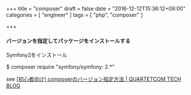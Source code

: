 +++
title = "composer"
draft = false
date = "2016-12-12T15:36:12+09:00"
categories = [ "engineer" ]
tags = [ "php", "composer" ]

+++

#### バージョンを指定してパッケージをインストールする

Symfony2をインストール

$ composer require "symfony/symfony: 2.*"

see [\[初心者向け\] composerのバージョン指定方法 \| QUARTETCOM TECH BLOG](http://tech.quartetcom.co.jp/2015/01/19/composer-practices/)

